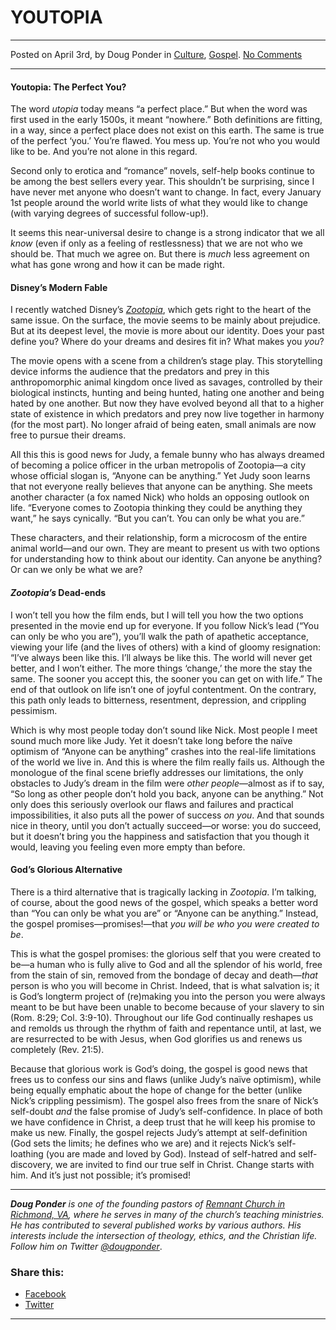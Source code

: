 YOUTOPIA
========

* * *

Posted on April 3rd, by Doug Ponder in [Culture](http://www.remnantresource.org/category/culture/), [Gospel](http://www.remnantresource.org/category/gospel/). [No Comments](http://www.remnantresource.org/youtopia/#respond)

* * *

#### **Youtopia: The Perfect You?**

The word _utopia_ today means “a perfect place.” But when the word was first used in the early 1500s, it meant “nowhere.” Both definitions are fitting, in a way, since a perfect place does not exist on this earth. The same is true of the perfect ‘you.’ You’re flawed. You mess up. You’re not who you would like to be. And you’re not alone in this regard.

Second only to erotica and “romance” novels, self-help books continue to be among the best sellers every year. This shouldn’t be surprising, since I have never met anyone who doesn’t want to change. In fact, every January 1st people around the world write lists of what they would like to change (with varying degrees of successful follow-up!).

It seems this near-universal desire to change is a strong indicator that we all _know_ (even if only as a feeling of restlessness) that we are not who we should be. That much we agree on. But there is _much_ less agreement on what has gone wrong and how it can be made right.

#### **Disney’s Modern Fable**

I recently watched Disney’s _[Zootopia](https://www.youtube.com/watch?v=jWM0ct-OLsM)_, which gets right to the heart of the same issue. On the surface, the movie seems to be mainly about prejudice. But at its deepest level, the movie is more about our identity. Does your past define you? Where do your dreams and desires fit in? What makes you _you_?

The movie opens with a scene from a children’s stage play. This storytelling device informs the audience that the predators and prey in this anthropomorphic animal kingdom once lived as savages, controlled by their biological instincts, hunting and being hunted, hating one another and being hated by one another. But now they have evolved beyond all that to a higher state of existence in which predators and prey now live together in harmony (for the most part). No longer afraid of being eaten, small animals are now free to pursue their dreams.

All this this is good news for Judy, a female bunny who has always dreamed of becoming a police officer in the urban metropolis of Zootopia—a city whose official slogan is, “Anyone can be anything.” Yet Judy soon learns that not everyone really believes that anyone can be anything. She meets another character (a fox named Nick) who holds an opposing outlook on life. “Everyone comes to Zootopia thinking they could be anything they want,” he says cynically. “But you can’t. You can only be what you are.”

These characters, and their relationship, form a microcosm of the entire animal world—and our own. They are meant to present us with two options for understanding how to think about our identity. Can anyone be anything? Or can we only be what we are?

#### **_Zootopia’s_ Dead-ends**

I won’t tell you how the film ends, but I will tell you how the two options presented in the movie end up for everyone. If you follow Nick’s lead (“You can only be who you are”), you’ll walk the path of apathetic acceptance, viewing your life (and the lives of others) with a kind of gloomy resignation: “I’ve always been like this. I’ll always be like this. The world will never get better, and I won’t either. The more things ‘change,’ the more the stay the same. The sooner you accept this, the sooner you can get on with life.” The end of that outlook on life isn’t one of joyful contentment. On the contrary, this path only leads to bitterness, resentment, depression, and crippling pessimism.

Which is why most people today don’t sound like Nick. Most people I meet sound much more like Judy. Yet it doesn’t take long before the naïve optimism of “Anyone can be anything” crashes into the real-life limitations of the world we live in. And this is where the film really fails us. Although the monologue of the final scene briefly addresses our limitations, the only obstacles to Judy’s dream in the film were _other people_—almost as if to say, “So long as other people don’t hold you back, anyone can be anything.” Not only does this seriously overlook our flaws and failures and practical impossibilities, it also puts all the power of success _on you_. And that sounds nice in theory, until you don’t actually succeed—or worse: you do succeed, but it doesn’t bring you the happiness and satisfaction that you though it would, leaving you feeling even more empty than before.

#### **God’s Glorious Alternative**

There is a third alternative that is tragically lacking in _Zootopia_. I’m talking, of course, about the good news of the gospel, which speaks a better word than “You can only be what you are” or “Anyone can be anything.” Instead, the gospel promises—promises!—that _you will be who you were created to be_.

This is what the gospel promises: the glorious self that you were created to be—a human who is fully alive to God and all the splendor of his world, free from the stain of sin, removed from the bondage of decay and death—_that_ person is who you will become in Christ. Indeed, that is what salvation is; it is God’s longterm project of (re)making you into the person you were always meant to be but have been unable to become because of your slavery to sin (Rom. 8:29; Col. 3:9-10). Throughout our life God continually reshapes us and remolds us through the rhythm of faith and repentance until, at last, we are resurrected to be with Jesus, when God glorifies us and renews us completely (Rev. 21:5).

Because that glorious work is God’s doing, the gospel is good news that frees us to confess our sins and flaws (unlike Judy’s naïve optimism), while being equally emphatic about the hope of change for the better (unlike Nick’s crippling pessimism). The gospel also frees from the snare of Nick’s self-doubt _and_ the false promise of Judy’s self-confidence. In place of both we have confidence in Christ, a deep trust that he will keep his promise to make us new. Finally, the gospel rejects Judy’s attempt at self-definition (God sets the limits; he defines who we are) and it rejects Nick’s self-loathing (you are made and loved by God). Instead of self-hatred and self-discovery, we are invited to find our true self in Christ. Change starts with him. And it’s just not possible; it’s promised!

* * *

_**Doug Ponder** is one of the founding pastors of [Remnant Church in Richmond, VA](http://www.remnantrichmond.org/), where he serves in many of the church’s teaching ministries. He has contributed to several published works by various authors. His interests include the intersection of theology, ethics, and the Christian life. Follow him on Twitter [@dougponder](https://twitter.com/dougponder)_.

### Share this:

*   [Facebook](http://www.remnantresource.org/youtopia/?share=facebook "Click to share on Facebook")
*   [Twitter](http://www.remnantresource.org/youtopia/?share=twitter "Click to share on Twitter")

  

* * *

